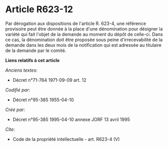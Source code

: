 # Article R623-12

Par dérogation aux dispositions de l'article R. 623-4, une référence provisoire peut être donnée à la place d'une
dénomination pour désigner la variété qui fait l'objet de la demande au moment du dépôt de celle-ci. Dans ce cas, la
dénomination doit être proposée sous peine d'irrecevabilité de la demande dans les deux mois de la notification qui est
adressée au titulaire de la demande par le comité.

**Liens relatifs à cet article**

_Anciens textes_:

  - Décret n°71-764 1971-09-09 art. 12

_Codifié par_:

  - Décret n°95-385 1955-04-10

_Créé par_:

  - Décret n°95-385 1995-04-10 annexe JORF 13 avril 1995

_Cite_:

  - Code de la propriété intellectuelle - art. R623-4 (V)
